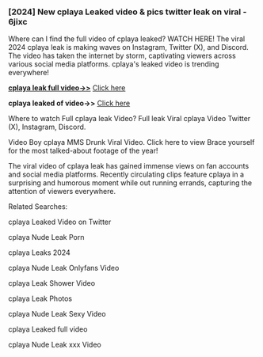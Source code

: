 ### [2024] New cplaya Leaked video & pics twitter leak on viral - 6jixc
Where can I find the full video of cplaya leaked? WATCH HERE! The viral 2024 cplaya leak is making waves on Instagram, Twitter (X), and Discord. The video has taken the internet by storm, captivating viewers across various social media platforms. cplaya's leaked video is trending everywhere!


**[cplaya leak full video->>](http://wildbook.top/wildbook8git)** [Click here](http://wildbook.top/wildbook8git)

**cplaya leaked of video->>** [Click here](http://wildbook.top/wildbook8git)


Where to watch Full cplaya leak Video? Full leak Viral cplaya Video Twitter (X), Instagram, Discord.

Video Boy cplaya MMS Drunk Viral Video. Click here to view Brace yourself for the most talked-about footage of the year!

The viral video of cplaya leak has gained immense views on fan accounts and social media platforms. Recently circulating clips feature cplaya in a surprising and humorous moment while out running errands, capturing the attention of viewers everywhere.


Related Searches:

cplaya Leaked Video on Twitter

cplaya Nude Leak Porn

cplaya Leaks 2024

cplaya Nude Leak Onlyfans Video

cplaya Leak Shower Video

cplaya Leak Photos

cplaya Nude Leak Sexy Video

cplaya Leaked full video

cplaya Nude Leak xxx Video

